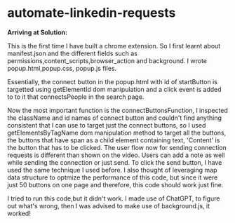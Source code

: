 # automate-linkedin-requests

**Arriving at Solution:**

This is the first time I have built a chrome extension.
So I first learnt about manifest.json and the different fields such as permissions,content_scripts,browser_action and background.
I wrote popup.html,popup.css, popup.js files. 

Essentially, the connect button in the popup.html with id of startButton is targetted using getElementId dom manipulation
and a click event is added to to it that connectsPeople in the search page.


Now the most important function is the connectButtonsFunction, 
I inspected the className and id names of connect button and couldn't find anything consistent that I can use to target just the connect buttons,
so I used getElementsByTagName dom manipulation method to target all the buttons, the buttons that have span as a child element containing
text, 'Content' is the button that has to be clicked. The user flow now for sending connection requests is different than shown on the video.
Users can add a note as well while sending the connection or just send. To click the send button, I have used the same technique I used before. 
I also thought of leveraging map data structure to optmize the performance of this code, but since it were just 50 buttons on one page and therefore, 
this code should work just fine. 

I tried to run this code,but it didn't work. I made use of ChatGPT, to figure out what's wrong, then I was advised to make use of background.js, it worked!
 

